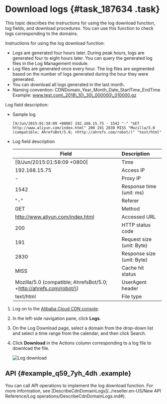 # Download logs {#task_187634 .task}

This topic describes the instructions for using the log download function, log fields, and download procedures. You can use this function to check logs corresponding to the domains.

Instructions for using the log download function:

-   Logs are generated four hours later. During peak hours, logs are generated four to eight hours later. You can query the generated log files in the Log Management module.
-   Log files are generated once every hour. The log files are segmented based on the number of logs generated during the hour they were generated.
-   You can download all logs generated in the last month.
-   Naming convention: CDNDomain\_Year\_Month\_Date\_StartTime\_EndTime Example: www.test.com\_2018\_10\_30\_000000\_010000.gz

Log field description:

-   Sample log

    ``` {#codeblock_ove_wbh_dm1 .language-java}
    [9/Jun/2015:01:58:09 +0800] 192.168.15.75 - 1542 "-" "GET http://www.aliyun.com/index.html" 200 191 2830 MISS "Mozilla/5.0 (compatible; AhrefsBot/5.0; +http://ahrefs.com/robot/)" "text/html"
    ```

-   Log field description

    |Field|Description|
    |-----|:----------|
    |\[9/Jun/2015:01:58:09 +0800\]|Time|
    |192.168.15.75|Access IP|
    |-|Proxy IP|
    |1542|Response time \(unit: ms\)|
    |"-"|Referer|
    |GET|Method|
    |http://www.aliyun.com/index.html|Accessed URL|
    |200|HTTP status code|
    |191|Request size \(unit: Byte\)|
    |2830|Response size \(unit: Byte\)|
    |MISS|Cache hit status|
    |Mozilla/5.0 \(compatible; AhrefsBot/5.0; +http://ahrefs.com/robot/\)|UserAgent header|
    |text/html|File type|


1.  Log on to the [Alibaba Cloud CDN console](https://partners-intl.aliyun.com/login-required#cdn).
2.  In the left-side navigation pane, click **Logs**.
3.  On the Log Download page, select a domain from the drop-down list and select a time range from the calendar, and then click Search.
4.  Click **Download** in the Actions column corresponding to a log file to download the file. 

    ![Log download](http://static-aliyun-doc.oss-cn-hangzhou.aliyuncs.com/assets/img/5171/156726318021219_en-US.png)


## API {#example_q59_7yh_4dh .example}

You can call API operations to implement the log download function. For more information, see [DescribeCdnDomainLogs](../reseller.en-US/New API Reference/Log operations/DescribeCdnDomainLogs.md#).

